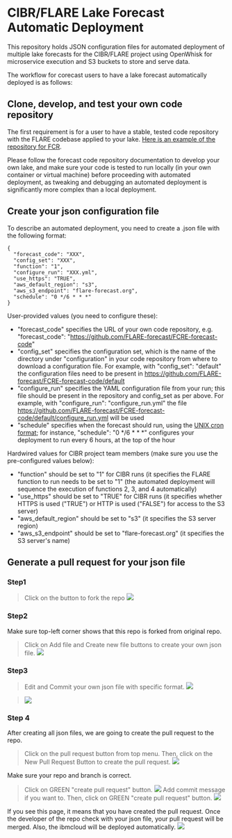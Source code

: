 # CIBR/FLARE Lake Forecast Automatic Deployment
This repository holds JSON configuration files for automated deployment of  multiple lake forecasts for the CIBR/FLARE project using OpenWhisk for microservice execution and S3 buckets to store and serve data.

The workflow for corecast users to have a lake forecast automatically deployed is as follows:

## Clone, develop, and test your own code repository
The first requirement is for a user to have a stable, tested code repository with the FLARE codebase applied to your lake. [Here is an example of the repository for FCR](https://github.com/FLARE-forecast/FCRE-forecast-code). 

Please follow the forecast code repository documentation to develop your own lake, and make sure your code is tested to run locally (in your own container or virtual machine) before proceeding with automated deployment, as tweaking and debugging an automated deployment is significantly more complex than a local deployment.

## Create your json configuration file

To describe an automated deployment, you need to create a .json file with the following format:

```json=
{
  "forecast_code": "XXX",
  "config_set": "XXX",
  "function": "1",
  "configure_run": "XXX.yml",
  "use_https": "TRUE",
  "aws_default_region": "s3",
  "aws_s3_endpoint": "flare-forecast.org",
  "schedule": "0 */6 * * *"
}
```

User-provided values (you need to configure these):
* "forecast_code" specifies the URL of your own code repository, e.g. "forecast_code": "https://github.com/FLARE-forecast/FCRE-forecast-code"
* "config_set" specifies the configuration set, which is the name of the directory under "configuration" in your code repository from where to download a configuration file. For example, with "config_set": "default" the configuration files need to be present in https://github.com/FLARE-forecast/FCRE-forecast-code/default
* "configure_run" specifies the YAML configuration file from your run; this file should be present in the repository and config_set as per above. For example, with "configure_run": "configure_run.yml" the file https://github.com/FLARE-forecast/FCRE-forecast-code/default/configure_run.yml will be used
* "schedule" specifies when the forecast should run, using the [UNIX cron format](https://en.wikipedia.org/wiki/Cron); for instance, "schedule": "0 */6 * * *" configures your deployment to run every 6 hours, at the top of the hour

Hardwired values for CIBR project team members (make sure you use the pre-configured values below):
* "function" should be set to "1" for CIBR runs (it specifies the FLARE function to run needs to be set to "1" (the automated deployment will sequence the execution of functions 2, 3, and 4 automatically)
* "use_https" should be set to "TRUE" for CIBR runs (it specifies whether HTTPS is used ("TRUE") or HTTP is used ("FALSE") for access to the S3 server)
* "aws_default_region" should be set to "s3" (it specifies the S3 server region)
* "aws_s3_endpoint" should be set to "flare-forecast.org" (it specifies the S3 server's name)

## Generate a pull request for your json file ##

### Step1
> Click on the button to fork the repo
![](https://i.imgur.com/gmonWeV.png)

### Step2
Make sure top-left corner shows that this repo is forked from original repo.
> Click on Add file and Create new file buttons to create your own json file.
>![](https://i.imgur.com/SqQuTKy.png)

### Step3
> Edit and Commit your own json file with specific format.
> ![](https://i.imgur.com/lOJq6cf.png)

> ![](https://i.imgur.com/QFYqDpo.png)

### Step 4
After creating all json files, we are going to create the pull request to the repo.
> Click on the pull request button from top menu. Then, click on the New Pull Request Button to create the pull request.
> ![](https://i.imgur.com/2V6FJ4K.png)

Make sure your repo and branch is correct.
> Click on GREEN "create pull request" button.
> ![](https://i.imgur.com/lW3dDLR.png)
Add commit message if you want to. Then, click on GREEN "create pull request" button.
> ![](https://i.imgur.com/NSaFdtW.png)

If you see this page, it means that you have created the pull request. Once the developer of the repo check with your json file, your pull request will be merged. Also, the ibmcloud will be deployed automatically.
![](https://i.imgur.com/YSB00nw.png)
